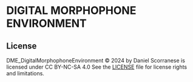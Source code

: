 # DIGITAL MORPHOPHONE ENVIRONMENT

## License
DME_DigitalMorphophoneEnvironment © 2024 by Daniel Scorranese is licensed under CC BY-NC-SA 4.0 
See the [LICENSE](LICENSE.md) file for license rights and limitations.
